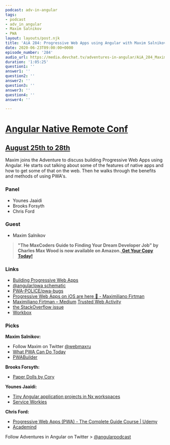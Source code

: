```yaml
---
podcast: adv-in-angular
tags:
- podcast
- adv_in_angular
- Maxim Salnikov
- PWA
layout: layouts/post.njk
title: 'AiA 284: Progressive Web Apps using Angular with Maxim Salnikov'
date: 2020-06-23T09:00:00+0000
episode_number: '284'
audio_url: https://media.devchat.tv/adventures-in-angular/AiA_284_Maxim_Salnikov.mp3
duration: '1:05:25'
question1: ''
answer1: ''
question2: ''
answer2: ''
question3: ''
answer3: ''
question4: ''
answer4: ''

---
```

# [Angular Native Remote Conf](https://angularremoteconf.com/)

## [August 25th to 28th](https://angularremoteconf.com/)

Maxim joins the Adventure to discuss building Progressive Web Apps using Angular. He starts out talking about some of the features of native apps and how to get some of that on the web. Then he walks through the benefits and methods of using PWA's.

### **Panel**

* Younes Jaaidi
* Brooks Forsyth
* Chris Ford

### **Guest**

* Maxim Salnikov

> **"The MaxCoders Guide to Finding Your Dream Developer Job" by Charles Max Wood is now available on Amazon.**[ **Get Your Copy Today!**](https://www.amazon.com/gp/product/B081MBL5C9/ref=as_li_ss_tl?ie=UTF8&linkCode=sl1&tag=devchattv-20&linkId=9d61363241636e2546ef46abba198746&language=en_US)

### **Links**

* [Building Progressive Web Apps](http://shop.oreilly.com/product/0636920052067.do)
* [@angular/pwa schematic](https://angular.io/guide/service-worker-getting-started)
* [PWA-POLICE/pwa-bugs](https://github.com/PWA-POLICE/pwa-bugs)
* [Progressive Web Apps on iOS are here 🚀 - Maximiliano Firtman](https://medium.com/@firt/progressive-web-apps-on-ios-are-here-d00430dee3a7)
* [Maximiliano Firtman – Medium](https://medium.com/@firt)
  [Trusted Web Activity](https://developers.google.com/web/android/trusted-web-activity)
* [the StackOverflow issue](https://stackoverflow.com/questions/33986976/how-can-i-remove-a-buggy-service-worker-or-implement-a-kill-switch)
* [Workbox](https://developers.google.com/web/tools/workbox)

### **Picks**

**Maxim Salnikov:**

* Follow Maxim on Twitter [@webmaxru](https://twitter.com/webmaxru)
* [What PWA Can Do Today](https://whatpwacando.today/)
* [PWABuilder](https://www.pwabuilder.com/)

**Brooks Forsyth:**

* [Paper Dolls by Cory](https://www.facebook.com/PaperDollsByCory/)

**Younes Jaaidi:**

* [Tiny Angular application projects in Nx workspaces](https://indepth.dev/tiny-angular-application-projects-in-nx-workspaces/)
* [Service Workies](https://serviceworkies.com/)

**Chris Ford:**

* [Progressive Web Apps (PWA) - The Complete Guide Course | Udemy](https://www.udemy.com/course/progressive-web-app-pwa-the-complete-guide/)
* [Academind](https://academind.com/)

Follow Adventures in Angular on Twitter > [@angularpodcast](https://twitter.com/angularpodcast)